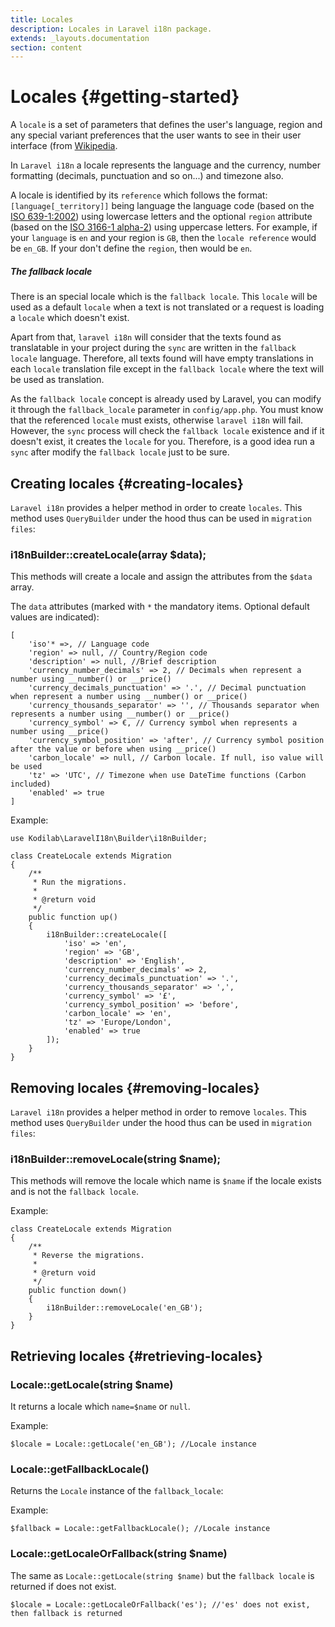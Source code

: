 ```yaml
---
title: Locales
description: Locales in Laravel i18n package.
extends: _layouts.documentation
section: content
---
```


# Locales {#getting-started}

A `locale` is a set of parameters that defines the user's language, region and any special variant preferences that the
user wants to see in their user interface (from [Wikipedia](https://en.wikipedia.org/wiki/Locale_(computer_software)).
 
In `Laravel i18n` a locale represents the language and the currency, number formatting (decimals, punctuation 
and so on...) and timezone also.

A locale is identified by its `reference` which follows the format: `[language[_territory]]` being language the 
language code (based on the [ISO 639-1:2002](https://en.wikipedia.org/wiki/ISO_639-1)) using lowercase letters and the 
optional `region` attribute (based on the [ISO 3166-1 alpha-2](https://en.wikipedia.org/wiki/ISO_3166-1_alpha-2)) 
using uppercase letters. 
For example, if your `language` is `en` and your region is `GB`, then the `locale reference` would be `en_GB`. 
If your don't define the `region`, then would be `en`.

##### The fallback locale
There is an special locale which is the `fallback locale`. This `locale` will be used as a default `locale` when a text
is not translated or a request is loading a `locale` which doesn't exist.

Apart from that, `laravel i18n` will consider that the texts found as translatable in your project during the `sync` are 
written in the `fallback locale` language. Therefore, all texts found will have empty translations in each `locale`
translation file except in the `fallback locale` where the text will be used as translation.

As the `fallback locale` concept is already used by Laravel, you can modify it through the `fallback_locale` parameter 
in `config/app.php`. You must know that the referenced `locale` must exists, otherwise `laravel i18n` will fail.
However, the `sync` process will check the `fallback locale` existence and if it doesn't exist, it creates the 
`locale` for you. Therefore, is a good idea run a `sync` after modify the `fallback locale` just to be sure.

## Creating locales {#creating-locales}
`Laravel i18n` provides a helper method in order to create `locales`. This method uses `QueryBuilder` under the hood 
thus can be used in `migration files`:

### i18nBuilder::createLocale(array $data);
This methods will create a locale and assign the attributes from the `$data` array. 

The `data` attributes (marked with `*` the mandatory items. Optional default values are indicated):
```
[
    'iso'* =>, // Language code
    'region' => null, // Country/Region code
    'description' => null, //Brief description
    'currency_number_decimals' => 2, // Decimals when represent a number using __number() or __price()
    'currency_decimals_punctuation' => '.', // Decimal punctuation when represent a number using __number() or __price()
    'currency_thousands_separator' => '', // Thousands separator when represents a number using __number() or __price() 
    'currency_symbol' => €, // Currency symbol when represents a number using __price()
    'currency_symbol_position' => 'after', // Currency symbol position after the value or before when using __price()
    'carbon_locale' => null, // Carbon locale. If null, iso value will be used
    'tz' => 'UTC', // Timezone when use DateTime functions (Carbon included)
    'enabled' => true
]
```

Example:
```
use Kodilab\LaravelI18n\Builder\i18nBuilder;  

class CreateLocale extends Migration 
{
    /**
     * Run the migrations.
     *
     * @return void
     */
    public function up()
    {
        i18nBuilder::createLocale([
            'iso' => 'en',
            'region' => 'GB',
            'description' => 'English',
            'currency_number_decimals' => 2,
            'currency_decimals_punctuation' => '.',
            'currency_thousands_separator' => ',', 
            'currency_symbol' => '£',
            'currency_symbol_position' => 'before',
            'carbon_locale' => 'en',
            'tz' => 'Europe/London',
            'enabled' => true
        ]);
    }
}
```

## Removing locales {#removing-locales}
`Laravel i18n` provides a helper method in order to remove `locales`. This method uses `QueryBuilder` under the hood 
thus can be used in `migration files`:

### i18nBuilder::removeLocale(string $name);
This methods will remove the locale which name is `$name` if the locale exists and is not the `fallback locale`.

Example:

```
class CreateLocale extends Migration 
{
    /**
     * Reverse the migrations.
     *
     * @return void
     */
    public function down()
    {
        i18nBuilder::removeLocale('en_GB');
    }
}
```

## Retrieving locales {#retrieving-locales}

### Locale::getLocale(string $name)
It returns a locale which `name=$name` or `null`.

Example:
```
$locale = Locale::getLocale('en_GB'); //Locale instance
```


### Locale::getFallbackLocale()
Returns the `Locale` instance of the `fallback_locale`:

Example:
```
$fallback = Locale::getFallbackLocale(); //Locale instance
```

### Locale::getLocaleOrFallback(string $name)
The same as `Locale::getLocale(string $name)` but the `fallback locale` is returned if does not exist.

```
$locale = Locale::getLocaleOrFallback('es'); //'es' does not exist, then fallback is returned
```

